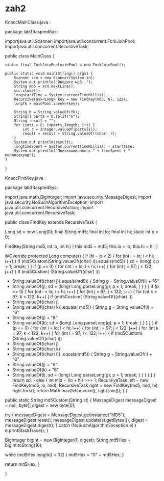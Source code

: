 # zah2
КлассMainClass.java :

package lab3RaspredSys;

importjava.util.Scanner;
importjava.util.concurrent.ForkJoinPool;
importjava.util.concurrent.RecursiveTask;

public class MainClass {

	static final ForkJoinPoolmainPool = new ForkJoinPool();

	public static void main(String[] args) {
		Scanner scn = new Scanner(System.in);
		System.out.println("Введите мд5: ");
		String md5 = scn.nextLine();
		scn.close();
		longstartTime = System.currentTimeMillis();
		RecursiveTask<Long> key = new FindKey(md5, 97, 122);
		longfk = mainPool.invoke(key);

		String h = String.valueOf(fk);
		String[] parts = h.split("6");
		String result = "";
		for (inti = 0; i<parts.length; i++) {
			int r = Integer.valueOf(parts[i]);
			result = result + String.valueOf((char) r);
		}
		System.out.println(result);
		longtimeSpent = System.currentTimeMillis() - startTime;
		System.out.println("Поисквыполнялся " + timeSpent + " миллисекунд");
	}

}

КлассFindKey.java :

package lab3RaspredSys;

import java.math.BigInteger;
import java.security.MessageDigest;
import java.security.NoSuchAlgorithmException;
import java.util.concurrent.RecursiveAction;
import java.util.concurrent.RecursiveTask;

public class FindKey extends RecursiveTask<Long> {

Long sd = new Long(0);
final String md5;
final int lo;
final int hi;
static int p = 0;

FindKey(String md5, int lo, int hi) {
this.md5 = md5;
this.lo = lo;
this.hi = hi;
}

@Override
protected Long compute() {
if (hi - lo < 2) {
for (int i = lo; i < hi; i++) {
if (md5Custom(String.valueOf((char) i)).equals(md5)) {
sd = (long) i;
p = 1;
break;
}
}
if (p == 0) {
for (int i = lo; i < hi; i++) {
for (int j = 97; j < 122; j++) {
if (md5Custom(
(String.valueOf((char) i))
+ String.valueOf((char) j)).equals(md5)) {
String g = String.valueOf(i) + "6"
+ String.valueOf(j);
sd = (long) Long.parseLong(g);
p = 1;
break;
}
}
}
}
if (p == 0) {
for (int i = lo; i < hi; i++) {
for (int j = 97; j < 122; j++) {
for (int k = 97; k < 122; k++) {
if (md5Custom(
(String.valueOf((char) i))
+ String.valueOf((char) j)
+ String.valueOf((char) k)).equals(
md5)) {
String g = String.valueOf(i) + "6"
+ String.valueOf(j) + "6"
+ String.valueOf(k);
sd = (long) Long.parseLong(g);
p = 1;
break;
}
}
}
}
}
if (p == 0) {
for (int i = lo; i < hi; i++) {
for (int j = 97; j < 122; j++) {
for (int k = 97; k < 122; k++) {
for (int l = 97; l < 122; l++) {
if (md5Custom(
(String.valueOf((char) i))
+ String.valueOf((char) j)
+ String.valueOf((char) k)
+ String.valueOf((char) l))
.equals(md5)) {
String g = String.valueOf(i) + "6"
+ String.valueOf(j) + "6"
+ String.valueOf(k) + "6"
+ String.valueOf(l);
sd = (long) Long.parseLong(g);
p = 1;
break;
}
}
}
}
}
}
return sd;
} else {
int mid = (lo + hi) >>> 1;
RecursiveTask<Long> left = new FindKey(md5, lo, mid);
RecursiveTask<Long> right = new FindKey(md5, mid, hi);
right.fork();
return Math.max(left.invoke(), right.join());
}
}

public static String md5Custom(String st) {
MessageDigest messageDigest = null;
byte[] digest = new byte[0];

try {
messageDigest = MessageDigest.getInstance("MD5");
messageDigest.reset();
messageDigest.update(st.getBytes());
digest = messageDigest.digest();
} catch (NoSuchAlgorithmException e) {
e.printStackTrace();
}

BigInteger bigInt = new BigInteger(1, digest);
String md5Hex = bigInt.toString(16);

while (md5Hex.length() < 32) {
md5Hex = "0" + md5Hex;
}

return md5Hex;
}

}
